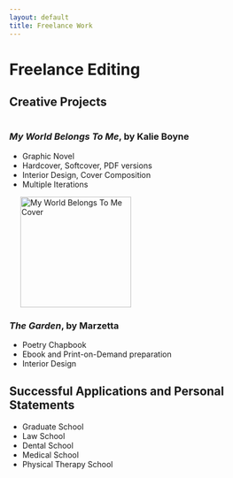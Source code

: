 ```yaml
---
layout: default
title: Freelance Work
---
```


# Freelance Editing 

## Creative Projects 
<div style="display: flex; align-items: flex-start;">
  <div style="flex: 1;">
    <h3> <i>My World Belongs To Me</i>, by Kalie Boyne</h2>
    
<ul>
     <li> Graphic Novel</li>
     <li> Hardcover, Softcover, PDF versions</li>
     <li> Interior Design, Cover Composition</li>
     <li> Multiple Iterations </li>
</ul>

  <div style="flex: 0 0 auto; margin-left: 20px;">
    <img src="{{ '/assets/MWBTM.png' | relative_url }}" alt="My World Belongs To Me Cover" style="width: 200px; height: auto;">
  </div>

<div style="display: flex; align-items: flex-start;">
  <div style="flex: 1;">

<h3> <i>The Garden</i>, by Marzetta </h2>

<ul>
  <li> Poetry Chapbook
  <li> Ebook and Print-on-Demand preparation 
  <li> Interior Design
</ul>
    
<h2> Successful Applications and Personal Statements </h2>

<ul> 
    <li>  Graduate School </li>
    <li> Law School </li>
    <li>   Dental School </li>
    <li> Medical School </li>
    <li> Physical Therapy School </li>
</ul>

